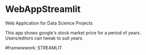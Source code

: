 # WebAppStreamlit
Web Application for Data Science Projects


This app shows google's stock market price for a period of years.
Users/editors can tweak to suit years.

#framwwwork: STREAMLIT
